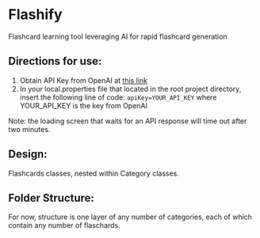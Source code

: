 # Flashify
Flashcard learning tool leveraging AI for rapid flashcard generation

## Directions for use:
1. Obtain API Key from OpenAI at [this link](https://platform.openai.com/account/api-keys)
2. In your local.properties file that located in the root project directory, insert the following line of code:
`apiKey=YOUR_API_KEY` 
where YOUR_API_KEY is the key from OpenAI

Note: the loading screen that waits for an API response will time out after two minutes. 


## Design:

Flashcards classes, nested within Category classes. 



## Folder Structure:
For now, structure is one layer of any number of categories, each of which contain any number of flaschards. 
